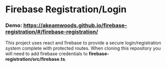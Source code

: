 # Firebase Registration/Login
### Demo: https://akeamwoods.github.io/firebase-registration/#/firebase-registration/

This project uses react and firebase to provide a secure login/registration system complete with protected routes. When cloning this repository you will need to add firebase credentials to **firebase-registration/src/firebase.ts**. 
